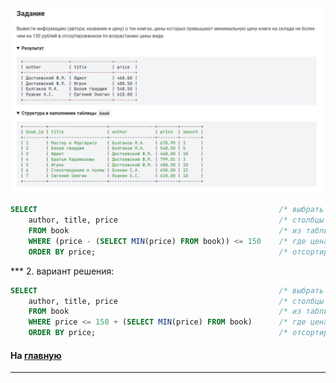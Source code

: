 

<img src="../art/1.4.2.task.png" alt="solution" >

```sql
SELECT                                                      /* выбрать */
    author, title, price                                    /* столбцы */
    FROM book                                               /* из таблицы */
    WHERE (price - (SELECT MIN(price) FROM book)) <= 150    /* где цена превышают мини. цену книги на складе не более чем на 150 рублей */
    ORDER BY price;                                         /* отсортированном по возрастанию цены */
```

*** 2. вариант решения:

```sql
SELECT                                                      /* выбрать */
    author, title, price                                    /* столбцы */
    FROM book                                               /* из таблицы */
    WHERE price <= 150 + (SELECT MIN(price) FROM book)      /* где цена превышают мини. цену книги на складе не более чем на 150 рублей */
    ORDER BY price;                                         /* отсортированном по возрастанию цены */
```

#### На [главную](https://github.com/BEPb/stepik_sql#readme)

---



